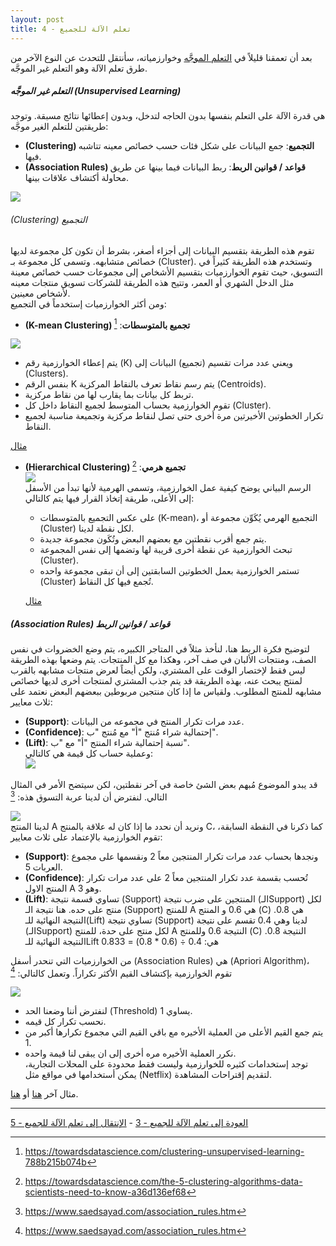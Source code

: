 ```yaml
---  
layout: post
title: تعلم الآلة للجميع - 4
---  
```


بعد أن تعمقنا قليلاً في [التعلم الموجَّه](https://alioh.github.io/Machine-Learning-for-Everyone-3/) وخوارزمياته، سأنتقل للتحدث عن النوع الآخر من طرق تعلم الآلة وهو التعلم غير الموجَّه.



##### التعلم غير الموجَّه (Unsupervised Learning)  
هي قدرة الآلة على التعلم بنفسها بدون الحاجه لتدخل، وبدون إعطائها نتائج مسبقة. وتوجد طريقتين للتعلم الغير موجَّه:
* **(Clustering) التجميع**: جمع البيانات على شكل فئات حسب خصائص معينه تتاشبه فيها.
* **(Association Rules) قواعد / قوانين الربط**: ربط البيانات فيما بينها عن طريق محاولة أكتشاف علاقات بينها.  

![](https://alioh.github.io/images/2019-2-12/1.png)  


###### (Clustering) التجميع  
تقوم هذه الطريقة بتقسيم البيانات إلى أجزاء أصغر، بشرط أن تكون كل مجموعة لديها خصائص متشابهه. وتسمى كل مجموعة بـ (Cluster). وتستخدم هذه الطريقة كثيراً في التسويق، حيث تقوم الخوارزميات بتقسيم الأشخاص إلى مجموعات حسب خصائص معينة مثل الدخل الشهري أو العمر، وتتيح هذه الطريقة للشركات تسويق منتجات معينه لأشخاص معينين.  
ومن أكثر الخوارزميات إستخدماً في التجميع:  


* **(K-mean Clustering) تجميع بالمتوسطات**: [^2]  

![](https://alioh.github.io/images/2019-2-12/2.png)  

  * يتم إعطاء الخوارزمية رقم (K) ويعني عدد مرات تقسيم (تجميع) البيانات إلى (Clusters).
  * بنفس الرقم K يتم رسم نقاط تعرف بالنقاط المركزية (Centroids).
  * تربط كل بيانات بما يقارب لها من نقاط مركزية.
  * تقوم الخوارزمية بحساب المتوسط لجميع النقاط داخل كل (Cluster).
  * تكرار الخطوتين الأخيرتين مرة أخرى حتى تصل لنقاط مركزية وتجميعة مناسبة لجميع النقاط.  
    
  [مثال](https://healthcare.ai/step-step-k-means-clustering/)  


* **(Hierarchical Clustering) تجميع هرمي**: [^3]  
![](https://alioh.github.io/images/2019-2-12/3.gif)  
الرسم البياني يوضح كيفية عمل الخوارزمية، وتسمى الهرمية لأنها تبدأ من الأسفل إلى الأعلى، طريقة إتخاذ القرار فيها يتم كالتالي:  
  * على عكس التجميع بالمتوسطات (K-mean)، التجميع الهرمي يُكَوِّن مجموعة أو (Cluster) لكل نقطة لدينا.
  * يتم جمع أقرب نقطتين مع بعضهم البعض وتُكَون مجموعة جديدة.
  * تبحث الخوارزمية عن نقطة أخرى قريبة لها وتضمها إلى نفس المجموعة (Cluster).
  * تستمر الخوارزمية بعمل الخطوتين السابقتين إلى أن تبقى مجموعة واحده (Cluster) تُجمع فيها كل النقاط.  
    
  [مثال](https://towardsdatascience.com/hierarchical-clustering-and-its-applications-41c1ad4441a6)  

##### (Association Rules) قواعد / قوانين الربط  
لتوضيح فكرة الربط هنا، لنأخذ مثلاً في المتاجر الكبيره، يتم وضع الخضروات في نفس الصف، ومنتجات الألبان في صف آخر، وهكذا مع كل المنتجات. يتم وضعها بهذه الطريقة ليس فقط لإختصار الوقت على المشتري، ولكن أيضاً لعرض منتجات مشابهه بالقرب لمنتج يبحث عنه، بهذه الطريقة قد يتم جذب المشتري لمنتجات أخرى لديها خصائص مشابهه للمنتج المطلوب. ولقياس ما إذا كان منتجين مربوطين ببعضهم البعض نعتمد على ثلاث معايير:  
  * **(Support)**: عدد مرات تكرار المنتج في مجموعه من البيانات.
  * **(Confidence)**: إحتمالية شراء مُنتج "أ" مع مُنتج "ب".
  * **(Lift)**: نسبة إحتمالية شراء المنتج "أ" مع "ب".  
وعملية حساب كل قيمة هي كالتالي:  
![](https://alioh.github.io/images/2019-2-12/4.png)  

قد يبدو الموضوع مُبهم بعض الشئ خاصة في آخر نقطتين، لكن سيتضح الأمر في المثال التالي. لنفترض أن لدينا عربة التسوق هذه:   [^4]

![](https://alioh.github.io/images/2019-2-12/5.png)  
لدينا المنتج A ونريد أن نحدد ما إذا كان له علاقة بالمنتج C، كما ذكرنا في النقطة السابقة، تقوم الخوارزمية بالإعتماد على ثلاث معايير:  
  * **(Support)**: ونجدها بحساب عدد مرات تكرار المنتجين معاً 2 ونقسمها على مجموع العربات 5.
  * **(Confidence)**: تُحسب بقسمة عدد تكرار المنتجين معاً 2 على عدد مرات تكرار المنتج الاول A وهو 3.
  * **(Lift)**: تساوي قسمة نتيجة (Support) المنتجين على ضرب نتيجة (الـSupport) لكل منتج على حده. هنا نتيجة الـ (Support) للمنتج A هي 0.6 و المنتج (C) هي 0.8. النتيجة النهائية للـ(Lift) تساوي نتيجة (Support) لدينا وهي 0.4 تقسم على نتيجة (الـSupport) لكل منتج على حدة، للمنتج A النتيجة 0.6 وللمنتج (C) النتيجة 0.8. النتيجة النهائية للـLift هي: 0.4 ÷ (0.6 * 0.8) = 0.833

من الخوارزميات التي تنحدر أسفل (Association Rules) هي (Apriori Algorithm)، تقوم الخوارزمية بإكتشاف القيم الأكثر تكراراً. وتعمل كالتالي:  [^4]

![](https://alioh.github.io/images/2019-2-12/6.jpg)  

  * لنفترض أننا وضعنا الحد (Threshold) يساوي 1.
  * نحسب تكرار كل قيمه.
  * يتم جمع القيم الأعلى من العملية الأخيره مع باقي القيم التي مجموع تكرارها أكبر من 1.
  * نكرر العملية الأخيره مره أخرى إلى ان يبقى لنا قيمة واحده.   
توجد إستخدامات كثيره للخوارزمية وليست فقط محدودة على المحلات التجارية، يمكن أستخدامها في مواقع مثل (Netflix) لتقديم إقتراحات المشاهدة.  

مثال آخر [هنا](https://www.kdnuggets.com/2016/04/association-rules-apriori-algorithm-tutorial.html/2) أو [هنا](https://www.hackerearth.com/blog/machine-learning/beginners-tutorial-apriori-algorithm-data-mining-r-implementation/).  
  
  
  -----
  [العودة إلى تعلم الآلة للجميع - 3](https://alioh.github.io/Machine-Learning-for-Everyone-3/)   -   [الإنتقال إلى تعلم الآلة للجميع - 5](https://alioh.github.io/Machine-Learning-for-Everyone-5/)  
  


[^1]: <https://uxdesign.cc/an-intro-to-machine-learning-for-designers-5c74ba100257>
[^2]: <https://towardsdatascience.com/clustering-unsupervised-learning-788b215b074b>
[^3]: <https://towardsdatascience.com/the-5-clustering-algorithms-data-scientists-need-to-know-a36d136ef68>
[^4]: <https://www.saedsayad.com/association_rules.htm>
